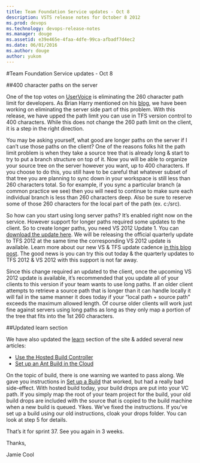 ```yaml
---
title: Team Foundation Service updates - Oct 8
description: VSTS release notes for October 8 2012
ms.prod: devops
ms.technology: devops-release-notes
ms.manager: douge
ms.assetid: e39e465e-4faa-4dfe-99ca-afbadf7d4ec2
ms.date: 06/01/2016
ms.author: douge
author: yukom
---
```


#Team Foundation Service updates - Oct 8

##400 character paths on the server

One of the top votes on [UserVoice](http://visualstudio.uservoice.com/forums/330519-vso) is eliminating the 260 character path limit for developers. As Brian Harry mentioned on his [blog](http://blogs.msdn.com/b/bharry/archive/2012/09/12/visual-studio-update-this-fall.aspx), we have been working on eliminating the server side part of this problem. With this release, we have upped the path limit you can use in TFS version control to 400 characters. While this does not change the 260 path limit on the client, it is a step in the right direction.

You may be asking yourself, what good are longer paths on the server if I can’t use those paths on the client? One of the reasons folks hit the path limit problem is when they take a source tree that is already long & start to try to put a branch structure on top of it. Now you will be able to organize your source tree on the server however you want, up to 400 characters. If you choose to do this, you still have to be careful that whatever subset of that tree you are planning to sync down in your workspace is still less than 260 characters total. So for example, if you sync a particular branch (a common practice we see) then you will need to continue to make sure each individual branch is less than 260 characters deep. Also be sure to reserve some of those 260 characters for the local part of the path (ex. c:/src).

So how can you start using long server paths? It’s enabled right now on the service. However support for longer paths required some updates to the client. So to create longer paths, you need VS 2012 Update 1. You can [download the update here](/visualstudio/releasenotes/vs2012-update1-vs). We will be releasing the official quarterly update to TFS 2012 at the same time the corresponding VS 2012 update is available. Learn more about our new VS & TFS update cadence [in this blog post](http://blogs.msdn.com/b/bharry/archive/2012/09/12/visual-studio-update-this-fall.aspx). The good news is you can try this out today & the quarterly updates to TFS 2012 & VS 2012 with this support is not far away.

Since this change required an updated to the client, once the upcoming VS 2012 update is available, it’s recommended that you update all of your clients to this version if your team wants to use long paths. If an older client attempts to retrieve a source path that is longer than it can handle locally it will fail in the same manner it does today if your “local path + source path” exceeds the maximum allowed length. Of course older clients will work just fine against servers using long paths as long as they only map a portion of the tree that fits into the 1st 260 characters.

##Updated learn section

We have also updated the [learn](https://visualstudio.microsoft.com/get-started/) section of the site & added several new articles:

- [Use the Hosted Build Controller](/azure/devops/pipelines/agents/hosted?view=vsts)
- [Set up an Ant Build in the Cloud](/azure/devops/pipelines/tasks/build/ant?view=vsts)

On the topic of build, there is one warning we wanted to pass along. We gave you instructions in [Set up a Build](/azure/devops/pipelines/index?view=vsts) that worked, but had a really bad side-effect. With hosted build today, your build drops are put into your VC path. If you simply map the root of your team project for the build, your old build drops are included with the source that is copied to the build machine when a new build is queued. Yikes. We’ve fixed the instructions. If you’ve set up a build using our old instructions, cloak your drops folder. You can look at step 5 for details.

That’s it for sprint 37. See you again in 3 weeks.

Thanks,

Jamie Cool